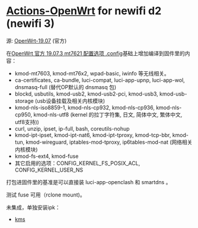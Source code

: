 # [Actions-OpenWrt](https://github.com/P3TERX/Actions-OpenWrt) for newifi d2 (newifi 3)

源: [OpenWrt-19.07](https://github.com/openwrt/openwrt/tree/openwrt-19.07) (官方)

在[OpenWrt 官方 19.07.3 mt7621 配置选项 .config](https://downloads.openwrt.org/releases/19.07.3/targets/ramips/mt7621/config.buildinfo)基础上增加编译到固件里的内容：

* kmod-mt7603, kmod-mt76x2, wpad-basic, iwinfo 等无线相关。
* ca-certificates, ca-bundle, luci-compat, luci-app-upnp, luci-app-wol, dnsmasq-full (替代OP默认的 dnsmasq 包)
* blockd, usbutils, kmod-usb2, kmod-usb2-pci, kmod-usb3, kmod-usb-storage (usb设备挂载及相关内核模块)
* kmod-nls-iso8859-1, kmod-nls-cp932, kmod-nls-cp936, kmod-nls-cp950, kmod-nls-utf8 (kernel 的拉丁字符集, 日文, 简体中文, 繁体中文, utf8支持))
* curl, unzip, ipset, ip-full, bash, coreutils-nohup
* kmod-ipt-ipset, kmod-ipt-nat6, kmod-ipt-tproxy, kmod-tcp-bbr, kmod-tun, kmod-wireguard, iptables-mod-tproxy, ip6tables-mod-nat (网络相关内核模块)
* kmod-fs-ext4, kmod-fuse
* 其它启用的选项：CONFIG_KERNEL_FS_POSIX_ACL, CONFIG_KERNEL_USER_NS

打包进固件里的基准是可以直接装 luci-app-openclash 和 smartdns 。

测试 fuse 可用（rclone mount)。

未集成，单独安装ipk：

* [kms](https://github.com/cokebar/openwrt-vlmcsd/)
